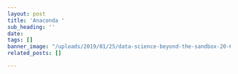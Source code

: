 ```yaml
---
layout: post
title: 'Anaconda '
sub_heading: ''
date: 
tags: []
banner_image: "/uploads/2019/01/25/data-science-beyond-the-sandbox-20-638.jpg"
related_posts: []

---
```

